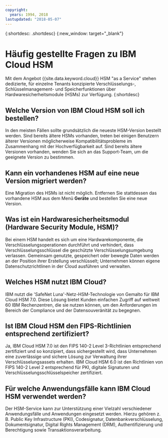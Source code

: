 ```yaml
---
copyright:
  years: 1994, 2018
lastupdated: "2018-05-07"
---
```


{:shortdesc: .shortdesc}
{:new_window: target="_blank"}

# Häufig gestellte Fragen zu IBM Cloud HSM
Mit dem Angebot {{site.data.keyword.cloud}} HSM "as a Service" stehen dedizierte, für einzelne Tenants konzipierte Verschlüsselungs-, Schlüsselmanagement- und Speicherfunktionen über Hardwaresicherheitsmodule (HSMs) zur Verfügung.
{:shortdesc}

## Welche Version von IBM Cloud HSM soll ich bestellen?
In den meisten Fällen sollte grundsätzlich die neueste HSM-Version bestellt werden. Sind bereits ältere HSMs vorhanden, treten bei einigen Benutzern älterer Versionen möglicherweise Kompatibilitätsprobleme im Zusammenhang mit der Hochverfügbarkeit auf. Sind bereits ältere Versionen vorhanden, wenden Sie sich an das Support-Team, um die geeignete Version zu bestimmen.

## Kann ein vorhandenes HSM auf eine neue Version migriert werden?
Eine Migration des HSMs ist nicht möglich. Entfernen Sie stattdessen das vorhandene HSM aus dem Menü **Geräte** und bestellen Sie eine neue Version.

## Was ist ein Hardwaresicherheitsmodul (Hardware Security Module, HSM)?
Bei einem HSM handelt es sich um eine Hardwarekomponente, die Verschlüsselungsoperationen durchführt und verhindert, dass Verschlüsselungsschlüssel die geschützte Verschlüsselungsumgebung verlassen. Gemeinsam genutzte, gespeichert oder bewegte Daten werden an der Position ihrer Erstellung verschlüsselt; Unternehmen können eigene Datenschutzrichtlinen in der Cloud ausführen und verwalten. 

## Welches HSM nutzt IBM Cloud? 
IBM nutzt die 'SafeNet Luna'-Netz-HSM-Technologie von Gemalto für IBM Cloud HSM 7.0. Diese Lösung bietet Kunden einfachen Zugriff auf weltweit 60 IBM Rechenzentren, die sie nutzen können, um den Anforderungen im Bereich der Compliance und der Datensouveränität zu begegnen. 

## Ist IBM Cloud HSM den FIPS-Richtlinien entsprechend zertifiziert? 
Ja, IBM Cloud HSM 7.0 ist den FIPS 140-2 Level 3-Richtlinien entsprechend zertifiziert und so konzipiert, dass sichergestellt wird, dass Unternehmen eine zuverlässige und sichere Lösung zur Verwaltung ihrer Verschlüsselungsassets erhalten. IBM Cloud HSM 6.0 ist den Richtlinien von FIPS 140-2 Level 2 entsprechend für PKI, digitale Signaturen und Verschlüsselungsschlüsselspeicher zertifiziert. 

## Für welche Anwendungsfälle kann IBM Cloud HSM verwendet werden?
Der HSM-Service kann zur Unterstützung einer Vielzahl verschiedener Anwendungsfälle und Anwendungen eingesetzt werden. Hierzu gehören z. B. Public Key Infrastructure (PKI), Codesignatur, Datenbankverschlüsselung, Dokumentsignatur, Digital Rights Management (DRM), Authentifizierung und Berechtigung sowie Transaktionsverarbeitung.
